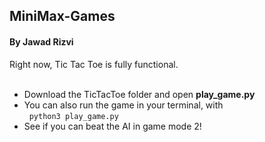## MiniMax-Games
#### By Jawad Rizvi
Right now, Tic Tac Toe is fully functional.<br/>
<br/>
* Download the TicTacToe folder and open **play_game.py**<br/>
* You can also run the game in your terminal, with<br/> 
&nbsp;&nbsp;```python3 play_game.py```<br/>
* See if you can beat the AI in game mode 2!<br/>
